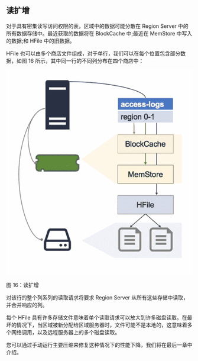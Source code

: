 ## 读扩增

对于具有密集读写访问权限的表，区域中的数据可能分散在 Region Server 中的所有数据存储中。最近获取的数据将在 BlockCache 中;最近在 MemStore 中写入的数据;和 HFile 中的旧数据。

HFile 也可以由多个商店文件组成，对于单行，我们可以在每个位置包含部分数据，如图 16 所示，其中同一行的不同列分布在四个商店中：

![](img/00027.jpeg)

图 16：读扩增

对该行的整个列系列的读取请求将要求 Region Server 从所有这些存储中读取，并合并响应的列。

每个 HFile 具有许多存储文件意味着单个读取请求可以放大到许多磁盘读取。在最坏的情况下，当区域被新分配给区域服务器时，文件可能不是本地的，这意味着多个网络调用，以及远程服务器上的多个磁盘读取。

您可以通过手动运行主要压缩来修复这种情况下的性能下降，我们将在最后一章中介绍。